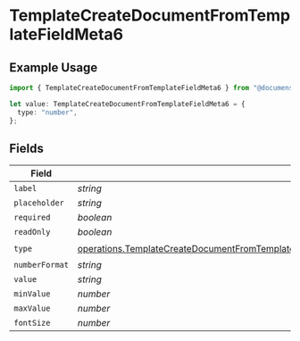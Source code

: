 # TemplateCreateDocumentFromTemplateFieldMeta6

## Example Usage

```typescript
import { TemplateCreateDocumentFromTemplateFieldMeta6 } from "@documenso/sdk-typescript/models/operations";

let value: TemplateCreateDocumentFromTemplateFieldMeta6 = {
  type: "number",
};
```

## Fields

| Field                                                                                                                                                                                                                                  | Type                                                                                                                                                                                                                                   | Required                                                                                                                                                                                                                               | Description                                                                                                                                                                                                                            |
| -------------------------------------------------------------------------------------------------------------------------------------------------------------------------------------------------------------------------------------- | -------------------------------------------------------------------------------------------------------------------------------------------------------------------------------------------------------------------------------------- | -------------------------------------------------------------------------------------------------------------------------------------------------------------------------------------------------------------------------------------- | -------------------------------------------------------------------------------------------------------------------------------------------------------------------------------------------------------------------------------------- |
| `label`                                                                                                                                                                                                                                | *string*                                                                                                                                                                                                                               | :heavy_minus_sign:                                                                                                                                                                                                                     | N/A                                                                                                                                                                                                                                    |
| `placeholder`                                                                                                                                                                                                                          | *string*                                                                                                                                                                                                                               | :heavy_minus_sign:                                                                                                                                                                                                                     | N/A                                                                                                                                                                                                                                    |
| `required`                                                                                                                                                                                                                             | *boolean*                                                                                                                                                                                                                              | :heavy_minus_sign:                                                                                                                                                                                                                     | N/A                                                                                                                                                                                                                                    |
| `readOnly`                                                                                                                                                                                                                             | *boolean*                                                                                                                                                                                                                              | :heavy_minus_sign:                                                                                                                                                                                                                     | N/A                                                                                                                                                                                                                                    |
| `type`                                                                                                                                                                                                                                 | [operations.TemplateCreateDocumentFromTemplateFieldMetaTemplatesResponse200ApplicationJSONResponseBodyType](../../models/operations/templatecreatedocumentfromtemplatefieldmetatemplatesresponse200applicationjsonresponsebodytype.md) | :heavy_check_mark:                                                                                                                                                                                                                     | N/A                                                                                                                                                                                                                                    |
| `numberFormat`                                                                                                                                                                                                                         | *string*                                                                                                                                                                                                                               | :heavy_minus_sign:                                                                                                                                                                                                                     | N/A                                                                                                                                                                                                                                    |
| `value`                                                                                                                                                                                                                                | *string*                                                                                                                                                                                                                               | :heavy_minus_sign:                                                                                                                                                                                                                     | N/A                                                                                                                                                                                                                                    |
| `minValue`                                                                                                                                                                                                                             | *number*                                                                                                                                                                                                                               | :heavy_minus_sign:                                                                                                                                                                                                                     | N/A                                                                                                                                                                                                                                    |
| `maxValue`                                                                                                                                                                                                                             | *number*                                                                                                                                                                                                                               | :heavy_minus_sign:                                                                                                                                                                                                                     | N/A                                                                                                                                                                                                                                    |
| `fontSize`                                                                                                                                                                                                                             | *number*                                                                                                                                                                                                                               | :heavy_minus_sign:                                                                                                                                                                                                                     | N/A                                                                                                                                                                                                                                    |